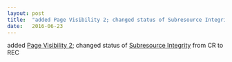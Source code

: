 ```yaml
---
layout: post
title:  "added Page Visibility 2; changed status of Subresource Integrity from CR to REC"
date:   2016-06-23
---
```


added <a href="http://www.w3.org/TR/page-visibility-2/">Page Visibility 2</a>; changed status of <a href="http://www.w3.org/TR/SRI/">Subresource Integrity</a> from CR to REC